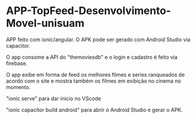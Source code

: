 # APP-TopFeed-Desenvolvimento-Movel-unisuam
APP feito com ionic/angular. O APK pode ser gerado com Android Studio via capacitor.

O app consome a API do "themoviesdb" e o login e cadastro é feito via firebase.

O app exibe em forma de feed os  melhores filmes e series ranqueados de acordo com o site e mostra também os filmes em exibição no cinema no momento.

"ionic serve" para dar inicio no VScode

"ionic capacitor build android" para abrir o Android Studio e gerar o APK.
